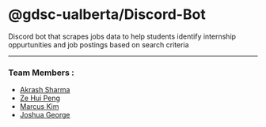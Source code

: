 # @gdsc-ualberta/Discord-Bot

Discord bot that scrapes jobs data to help students identify internship oppurtunities and job postings based on search criteria
<hr>

### Team Members :  
* [Akrash Sharma](https://github.com/Akarsh654/)
* [Ze Hui Peng](https://github.com/zhpeng811)
* [Marcus Kim](https://github.com/MarcusKim442)
* [Joshua George](https://github.com/joshuahey)
